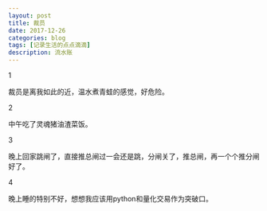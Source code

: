 ```yaml
---
layout: post
title: 裁员
date: 2017-12-26
categories: blog
tags: [记录生活的点点滴滴]
description: 流水账
---
```


1

裁员是离我如此的近，温水煮青蛙的感觉，好危险。

2

中午吃了灵魂猪油渣菜饭。

3

晚上回家跳闸了，直接推总闸过一会还是跳，分闸关了，推总闸，再一个个推分闸好了。

4

晚上睡的特别不好，想想我应该用python和量化交易作为突破口。

